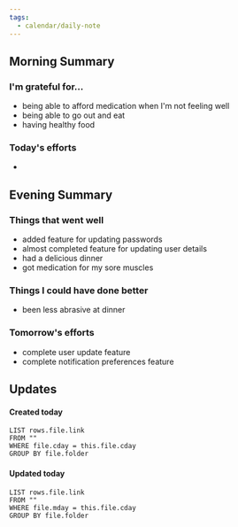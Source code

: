 ```yaml
---
tags:
  - calendar/daily-note
---
```


## Morning Summary

### I'm grateful for...

- being able to afford medication when I'm not feeling well
- being able to go out and eat
- having healthy food

### Today's efforts

-

## Evening Summary

### Things that went well

- added feature for updating passwords
- almost completed feature for updating user details
- had a delicious dinner
- got medication for my sore muscles

### Things I could have done better

- been less abrasive at dinner 

### Tomorrow's efforts

- complete user update feature
- complete notification preferences feature 

## Updates

#### Created today

```dataview
LIST rows.file.link
FROM ""
WHERE file.cday = this.file.cday
GROUP BY file.folder
```

#### Updated today

```dataview
LIST rows.file.link
FROM ""
WHERE file.mday = this.file.cday
GROUP BY file.folder
```
